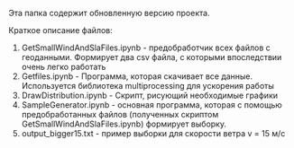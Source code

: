 Эта папка содержит обновленную версию проекта.

Краткое описание файлов:
1) GetSmallWindAndSlaFiles.ipynb - предобработчик всех файлов с геоданными. Формирует два csv файла, с которыми впоследствии очень легко работать
2) Getfiles.ipynb - Программа, которая скачивает все данные. Используется библиотека multiprocessing для ускорения работы
3) DrawDistribution.ipynb - Скрипт, рисующий необходимые графики
4) SampleGenerator.ipynb - основная программа, которая с помощью предобработанных файлов (полученных скриптом GetSmallWindAndSlaFiles.ipynb) формирует выборку.
5) output_bigger15.txt - пример выборки для скорости ветра v = 15 м/с
